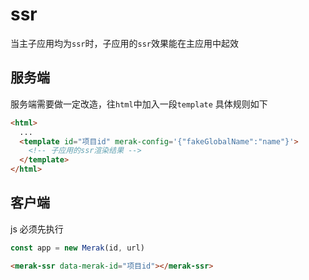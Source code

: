 # ssr
当主子应用均为`ssr`时，子应用的`ssr`效果能在主应用中起效

## 服务端

服务端需要做一定改造，往`html`中加入一段`template`
具体规则如下

```html
<html>
  ...
  <template id="项目id" merak-config='{"fakeGlobalName":"name"}'>
    <!-- 子应用的ssr渲染结果 -->
  </template>
</html>
```

## 客户端

js 必须先执行

```ts
const app = new Merak(id, url)
```

```html
<merak-ssr data-merak-id="项目id"></merak-ssr>
```
